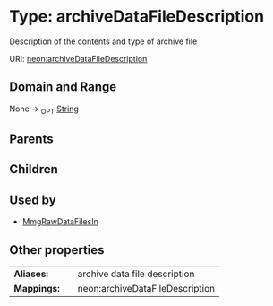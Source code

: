 
# Type: archiveDataFileDescription


Description of the contents and type of archive file

URI: [neon:archiveDataFileDescription](https://data.neonscience.org/archiveDataFileDescription)


## Domain and Range

None ->  <sub>OPT</sub> [String](types/String.md)

## Parents


## Children


## Used by

 * [MmgRawDataFilesIn](MmgRawDataFilesIn.md)

## Other properties

|  |  |  |
| --- | --- | --- |
| **Aliases:** | | archive data file description |
| **Mappings:** | | neon:archiveDataFileDescription |

